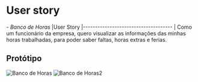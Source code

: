 # User story
_- Banco de Horas_
 |User Story
 |-------------------------------------
 | Como um funcionário da empresa, quero visualizar as informações das minhas horas trabalhadas, para poder saber faltas, horas extras e ferias.

## Protótipo

![Banco de Horas](https://github.com/AfonsoDglan/pontoX/assets/73500497/8fa8f857-edcb-45a2-b6a8-0040e026419a)
![Banco de Horas2](https://github.com/AfonsoDglan/pontoX/assets/73500497/70d27aae-3ae4-407e-8d30-e17bd575362a)
